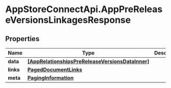 # AppStoreConnectApi.AppPreReleaseVersionsLinkagesResponse

## Properties

Name | Type | Description | Notes
------------ | ------------- | ------------- | -------------
**data** | [**[AppRelationshipsPreReleaseVersionsDataInner]**](AppRelationshipsPreReleaseVersionsDataInner.md) |  | 
**links** | [**PagedDocumentLinks**](PagedDocumentLinks.md) |  | 
**meta** | [**PagingInformation**](PagingInformation.md) |  | [optional] 


